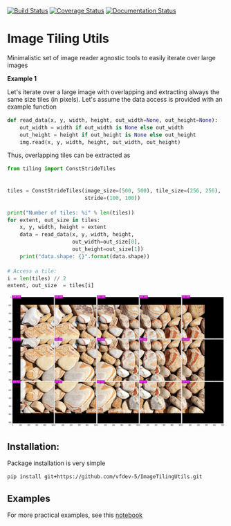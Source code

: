 [![Build Status](https://travis-ci.org/vfdev-5/ImageTilingUtils.svg?branch=master)](https://travis-ci.org/vfdev-5/ImageTilingUtils)
[![Coverage Status](https://coveralls.io/repos/github/vfdev-5/ImageTilingUtils/badge.svg?branch=master)](https://coveralls.io/github/vfdev-5/ImageTilingUtils?branch=master)
[![Documentation Status](https://readthedocs.org/projects/imagetilingutils/badge/?version=latest)](http://imagetilingutils.readthedocs.io/en/latest/?badge=latest)

# Image Tiling Utils
Minimalistic set of image reader agnostic tools to easily iterate over large images

**Example 1**

Let's iterate over a large image with overlapping and extracting always the 
same size tiles (in pixels).  Let's assume the data access is provided with an example function
```python
def read_data(x, y, width, height, out_width=None, out_height=None):
    out_width = width if out_width is None else out_width
    out_height = height if out_height is None else out_height    
    img.read(x, y, width, height, out_width, out_height)
``` 
Thus, overlapping tiles can be extracted as  
```python
from tiling import ConstStrideTiles


tiles = ConstStrideTiles(image_size=(500, 500), tile_size=(256, 256), 
                         stride=(100, 100))
                       
print("Number of tiles: %i" % len(tiles))
for extent, out_size in tiles:
    x, y, width, height = extent
    data = read_data(x, y, width, height, 
                     out_width=out_size[0], 
                     out_height=out_size[1])
    print("data.shape: {}".format(data.shape))
    
# Access a tile:
i = len(tiles) // 2 
extent, out_size  = tiles[i]
```

![example_tiles](examples/example_tiles.png)


## Installation:

Package installation is very simple
```bash
pip install git+https://github.com/vfdev-5/ImageTilingUtils.git
```

## Examples 

For more practical examples, see this [notebook](examples/example_const_stride_tiling.ipynb)

